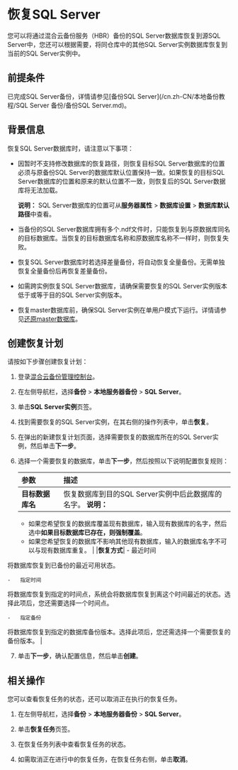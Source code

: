 # 恢复SQL Server

您可以将通过混合云备份服务（HBR）备份的SQL Server数据库恢复到源SQL Server中，您还可以根据需要，将同仓库中的其他SQL Server实例数据库恢复到当前的SQL Server实例中。

## 前提条件

已完成SQL Server备份，详情请参见[备份SQL Server](/cn.zh-CN/本地备份教程/SQL Server 备份/备份SQL Server.md)。

## 背景信息

恢复SQL Server数据库时，请注意以下事项：

-   因暂时不支持修改数据库的恢复路径，则恢复目标SQL Server数据库的位置必须与原备份SQL Server的数据库默认位置保持一致。如果恢复的目标SQL Server数据库的位置和原来的默认位置不一致，则恢复后的SQL Server数据库将无法加载。

    **说明：** SQL Server数据库的位置可从**服务器属性** \> **数据库设置** \> **数据库默认路径**中查看。

-   当备份的SQL Server数据库拥有多个.ndf文件时，只能恢复到与原数据库同名的目标数据库。当恢复的目标数据库名称和原数据库名称不一样时，则恢复失败。
-   恢复SQL Server数据库时若选择差量备份，将自动恢复全量备份。无需单独恢复全量备份后再恢复差量备份。
-   如需跨实例恢复SQL Server数据库，请确保需要恢复的SQL Server实例版本低于或等于目的SQL Server实例版本。
-   恢复master数据库前，确保SQL Server实例在单用户模式下运行。详情请参见[还原master数据库](https://docs.microsoft.com/zh-cn/sql/relational-databases/backup-restore/restore-the-master-database-transact-sql?view=sql-server-2017)。

## 创建恢复计划

请按如下步骤创建恢复计划：

1.  登录[混合云备份管理控制台](https://hbr.console.aliyun.com)。

2.  在左侧导航栏，选择**备份** \> **本地服务器备份** \> **SQL Server**。

3.  单击**SQL Server实例**页签。

4.  找到需要恢复的SQL Server实例，在其右侧的操作列表中，单击**恢复**。

5.  在弹出的新建恢复计划页面，选择需要恢复的数据库所在的SQL Server实例，然后单击**下一步**。

6.  选择一个需要恢复的数据库，单击**下一步**，然后按照以下说明配置恢复规则：

    |参数|描述|
    |:-|:-|
    |**目标数据库名**|恢复数据库到目的SQL Server实例中后此数据库的名字。 **说明：**

    -   如果您希望恢复的数据库覆盖现有数据库，输入现有数据库的名字，然后选中**如果目标数据库已存在，则强制覆盖**。
    -   如果您希望恢复的数据库不影响其他现有数据库，输入的数据库名字不可以与现有数据库重复。 |
    |**恢复方式**|    -   最近时间

将数据库恢复到已备份的最近可用状态。

    -   指定时间

将数据库恢复到指定的时间点，系统会将数据库恢复到离这个时间最近的状态。选择此项后，您还需要选择一个时间点。

    -   指定备份

将数据库恢复到指定的数据库备份版本。选择此项后，您还需选择一个需要恢复的备份版本。 |

7.  单击**下一步**，确认配置信息，然后单击**创建**。


## 相关操作

您可以查看恢复任务的状态，还可以取消正在执行的恢复任务。

1.  在左侧导航栏，选择**备份** \> **本地服务器备份** \> **SQL Server**。

2.  单击**恢复任务**页签。

3.  在恢复任务列表中查看恢复任务的状态。

4.  如需取消正在进行中的恢复任务，在恢复任务右侧，单击**取消**。


